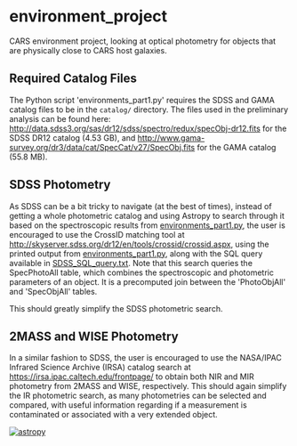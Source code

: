 # environment_project #

CARS environment project, looking at optical photometry for objects that are physically close to CARS host galaxies.

## Required Catalog Files ##

The Python script 'environments_part1.py' requires the SDSS and GAMA catalog files to be in the `catalog/` directory. The files used in the preliminary analysis can be found here: http://data.sdss3.org/sas/dr12/sdss/spectro/redux/specObj-dr12.fits for the SDSS DR12 catalog (4.53 GB), and http://www.gama-survey.org/dr3/data/cat/SpecCat/v27/SpecObj.fits for the GAMA catalog (55.8 MB).

## SDSS Photometry ##

As SDSS can be a bit tricky to navigate (at the best of times), instead of getting a whole photometric catalog and using Astropy to search through it based on the spectroscopic results from [environments_part1.py](environments_part1.py), the user is encouraged to use the CrossID matching tool at http://skyserver.sdss.org/dr12/en/tools/crossid/crossid.aspx, using the printed output from [environments_part1.py](environments_part1.py), along with the SQL query available in [SDSS_SQL_query.txt](SQL_queries/SDSS_SQL_query.txt). Note that this search queries the SpecPhotoAll table, which combines the spectroscopic and photometric parameters of an object. It is a precomputed join between the 'PhotoObjAll' and 'SpecObjAll' tables.

This should greatly simplify the SDSS photometric search.

## 2MASS and WISE Photometry ##

In a similar fashion to SDSS, the user is encouraged to use the NASA/IPAC Infrared Science Archive (IRSA) catalog search at https://irsa.ipac.caltech.edu/frontpage/ to obtain both NIR and MIR photometry from 2MASS and WISE, respectively. This should again simplify the IR photometric search, as many photometries can be selected and compared, with useful information regarding if a measurement is contaminated or associated with a very extended object.

[![astropy](http://img.shields.io/badge/powered%20by-AstroPy-orange.svg?style=flat)](http://www.astropy.org/)
